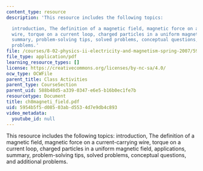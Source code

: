 ```yaml
---
content_type: resource
description: 'This resource includes the following topics:

  introduction, The definition of a magnetic field, magnetic force on a current-carrying
  wire, torque on a current loop, charged particles in a uniform magnetic field, applications,
  summary, problem-solving tips, solved problems, conceptual questions, and additional
  problems.'
file: /courses/8-02-physics-ii-electricity-and-magnetism-spring-2007/5954b5f5d08503abd5534d7e9db4c893_ch8magneti_field.pdf
file_type: application/pdf
learning_resource_types: []
license: https://creativecommons.org/licenses/by-nc-sa/4.0/
ocw_type: OCWFile
parent_title: Class Activities
parent_type: CourseSection
parent_uid: 588b48d5-a339-0347-e6e5-b16b0ec1fe7b
resourcetype: Document
title: ch8magneti_field.pdf
uid: 5954b5f5-d085-03ab-d553-4d7e9db4c893
video_metadata:
  youtube_id: null
---
```

This resource includes the following topics:
introduction, The definition of a magnetic field, magnetic force on a current-carrying wire, torque on a current loop, charged particles in a uniform magnetic field, applications, summary, problem-solving tips, solved problems, conceptual questions, and additional problems.